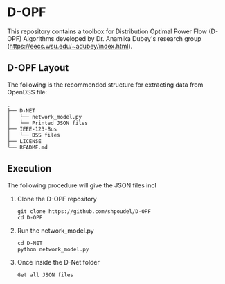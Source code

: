 # D-OPF
This repository contains a toolbox for Distribution Optimal Power Flow (D-OPF) Algorithms developed by Dr. Anamika Dubey's research group (https://eecs.wsu.edu/~adubey/index.html).

## D-OPF Layout

The following is the recommended structure for extracting data from OpenDSS file:

```console
.
├── D-NET
│   └── network_model.py
│   └── Printed JSON files
├── IEEE-123-Bus
│   └── DSS files
├── LICENSE
└── README.md
```

## Execution

The following procedure will give the JSON files incl

1. Clone the D-OPF repository
    ```console
    git clone https://github.com/shpoudel/D-OPF
    cd D-OPF
    ```
1. Run the network_model.py
    ```console
    cd D-NET
    python network_model.py
    ```
1. Once inside the D-Net folder
    ```console
    Get all JSON files
    ```
